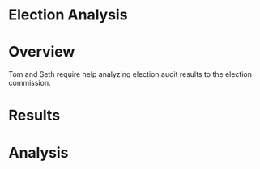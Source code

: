 # Election Analysis

# **Overview**
Tom and Seth require help analyzing election audit results to the election commission.

# Results

# Analysis
